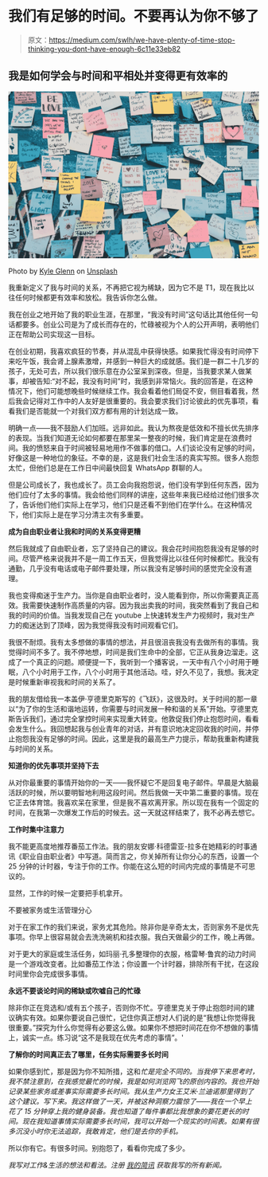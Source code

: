 # 我们有足够的时间。不要再认为你不够了

> 原文：<https://medium.com/swlh/we-have-plenty-of-time-stop-thinking-you-dont-have-enough-6c11e33eb82>

## 我是如何学会与时间和平相处并变得更有效率的

![](img/fb1a197aed379aab4645108470417736.png)

Photo by [Kyle Glenn](https://unsplash.com/photos/kvIAk3J_A1c?utm_source=unsplash&utm_medium=referral&utm_content=creditCopyText) on [Unsplash](https://unsplash.com/collections/3994561/my-first-collection/27f1fbd9bd4694f0cbfb182b6315bada?utm_source=unsplash&utm_medium=referral&utm_content=creditCopyText)

我重新定义了我与时间的关系，不再把它视为稀缺，因为它不是 T1，现在我比以往任何时候都更有效率和放松。我告诉你怎么做。

我在创业之地开始了我的职业生涯，在那里，“我没有时间”这句话比其他任何一句话都要多。创业公司是为了成长而存在的，忙碌被视为个人的公开声明，表明他们正在帮助公司实现这一目标。

在创业初期，我喜欢疯狂的节奏，并从混乱中获得快感。如果我忙得没有时间停下来吃午饭，我会肾上腺素激增，并感到一种巨大的成就感。我们是一群二十几岁的孩子，无处可去，所以我们很乐意在办公室呆到深夜。但是，当我要求某人做某事，却被告知:“对不起，我没有时间”时，我感到非常恼火。我的回答是，在这种情况下，他们可能想晚些时候继续工作。我会看着他们局促不安，侧目看着我，然后我会记得对工作中的人友好是很重要的。我会要求我们讨论彼此的优先事项，看看我们是否能就一个对我们双方都有用的计划达成一致。

明确一点——我不鼓励人们加班。远非如此。我认为熬夜是低效和不擅长优先排序的表现。当我们知道无论如何都要在那里呆一整夜的时候，我们肯定是在浪费时间。我的愤怒来自于时间被轻易地用作不做事的借口。人们谈论没有足够的时间，好像这是一种地位的象征。不幸的是，这是我们社会生活的真实写照。很多人抱怨太忙，但他们总是在工作日中间最快回复 WhatsApp 群聊的人。

但是公司成长了，我也成长了。员工会向我抱怨说，他们没有学到任何东西，因为他们应付了太多的事情。我会给他们同样的讲座，这些年来我已经给过他们很多次了，告诉他们他们实际上在学习，他们只是还看不到他们在学什么。在这种情况下，他们实际上是在学习分清主次有多重要。

**成为自由职业者让我和时间的关系变得更糟**

然后我就成了自由职业者，忘了坚持自己的建议。我会花时间抱怨我没有足够的时间。尽管严格来说我并不是一周工作五天，但我觉得比以往任何时候都忙。我没有通勤，几乎没有电话或电子邮件要处理，所以我没有足够时间的感觉完全没有道理。

我也变得痴迷于生产力。当你是自由职业者时，没人能看到你，所以你需要真正高效。我需要快速制作高质量的内容。因为我出卖我的时间，我突然看到了我自己和我的时间的价值。当我发现自己在 youtube 上快速转发生产力视频时，我对生产力的痴迷达到了顶峰，因为我觉得我没有时间观看它们。

我很不耐烦。我有太多想做的事情的想法，并且很沮丧我没有去做所有的事情。我觉得时间不多了。我不停地想，时间是我们生命中的全部，它正从我身边溜走。这成了一个真正的问题。顺便提一下，我听到一个播客说，一天中有八个小时用于睡眠，八个小时用于工作，八个小时用于其他活动。哇，好久不见了，我想。我决定是时候重新审视我和时间的关系了。

我的朋友借给我一本盖伊·亨德里克斯写的《飞跃》，这很及时。关于时间的那一章以“为了你的生活和谐地运转，你需要与时间发展一种和谐的关系”开始。亨德里克斯告诉我们，通过完全掌控时间来实现重大转变。他敦促我们停止抱怨时间，看看会发生什么。我回想起我与创业青年的对话，并有意识地决定回收我的时间，并停止抱怨我没有足够的时间。因此，这里是我的最高生产力提示，帮助我重新构建我与时间的关系。

**知道你的优先事项并坚持下去**

从对你最重要的事情开始你的一天——我怀疑它不是回复电子邮件。早晨是大脑最活跃的时候，所以要明智地利用这段时间。然后我做一天中第二重要的事情。现在它正去体育馆。我喜欢呆在家里，但是我不喜欢离开家。所以现在我有一个固定的时间，在我第一次爆发工作后的时候去。这一天就这样结束了，我不必再去想它。

**工作时集中注意力**

我不能更高度地推荐番茄工作法。我的朋友安娜·科德雷亚-拉多在她精彩的时事通讯《职业自由职业者》中写道。简而言之，你关掉所有让你分心的东西，设置一个 25 分钟的计时器，专注于你的工作。你能在这么短的时间内完成的事情是不可思议的。

显然，工作的时候一定要把手机拿开。

不要被家务或生活管理分心

对于在家工作的我们来说，家务尤其危险。除非你是辛奇太太，否则家务不是优先事项。你早上很容易就会去洗洗碗机和挂衣服。我白天做最少的工作，晚上再做。

对于更大的家庭或生活任务，如玛丽·孔多整理你的衣服，格雷琴·鲁宾的动力时间是一个游戏改变者。比如番茄工作法；你设置一个计时器，排除所有干扰，在这段时间里你会完成很多事情。

**永远不要谈论时间的稀缺或吹嘘自己的忙碌**

除非你正在竞选和/或有五个孩子，否则你不忙。亨德里克关于停止抱怨时间的建议确实有效。如果你要说自己很忙，记住你真正想对人们说的是“我想让你觉得我很重要。”探究为什么你觉得有必要这么做。如果你不想把时间花在你不想做的事情上，诚实一点。练习说“这不是我现在优先考虑的事情”。'

**了解你的时间真正去了哪里，任务实际需要多长时间**

如果你感到忙，那是因为你不知所措，这和*忙是完全不同的。当我停下来思考时，我不禁注意到，在我感觉最忙的时候，我是如何浏览网飞的原创内容的。我也开始记录某些家务或差事实际需要多长时间。我从生产力女王艾米·兰迪诺那里得到了这个建议。写下来。我这样做了一天，并被这种洞察力震惊了——我在一个早上花了 15 分钟穿上我的健身装备。我也知道了每件事都比我想象的要花更长的时间。现在我知道事情实际需要多长时间，我可以开始一个现实的时间表。如果有很多沉没小时你无法追踪，我敢肯定，他们是去你的手机。*

所以你有它。有很多时间。别抱怨了，看看你完成了多少。

*我写对工作&生活的想法和看法。注册* [*我的简讯*](https://tiffanyphilippou.substack.com/) *获取我写的所有新闻。*